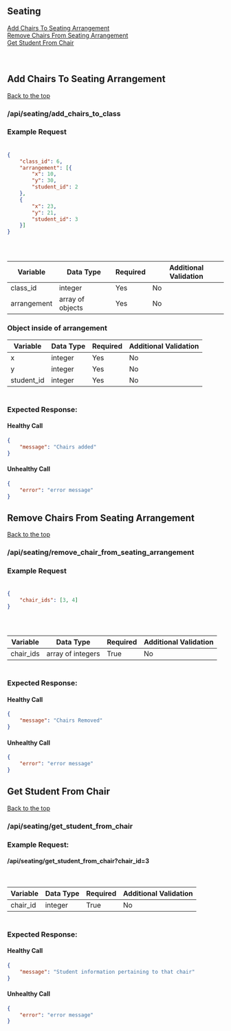 ## Seating

[Add Chairs To Seating Arrangement](#add-chairs-to-seating-arrangement)<br>
[Remove Chairs From Seating Arrangement](#remove-chairs-from-seating-arrangement)<br>
[Get Student From Chair](#get-student-from-chair)<br>
<br><br>

## Add Chairs To Seating Arrangement
[Back to the top](#seating)
### /api/seating/add_chairs_to_class
### Example Request<br><br>
```json
{
    "class_id": 6,
    "arrangement": [{
        "x": 10,
        "y": 30,
        "student_id": 2
    },
    {
        "x": 23,
        "y": 21,
        "student_id": 3
    }]
}
```
### <br>

| Variable    | Data Type        | Required | Additional Validation |
|-------------|------------------|----------|-----------------------|
| class_id    | integer          | Yes      | No                    |
| arrangement | array of objects | Yes      | No                    |

### Object inside of arrangement

| Variable   | Data Type | Required | Additional Validation |
|------------|-----------|----------|-----------------------|
| x          | integer   | Yes      | No                    |
| y          | integer   | Yes      | No                    |
| student_id | integer   | Yes      | No                    |


### <br>Expected Response:<br>
#### Healthy Call
```json 
{
    "message": "Chairs added"
}
```
#### Unhealthy Call
```json 
{
    "error": "error message"
}
```

## Remove Chairs From Seating Arrangement
[Back to the top](#seating)
### /api/seating/remove_chair_from_seating_arrangement
### Example Request<br><br>
```json
{
    "chair_ids": [3, 4]
}
```
### <br>

| Variable  | Data Type         | Required | Additional Validation                                              |
|-----------|-------------------|----------|--------------------------------------------------------------------|
| chair_ids | array of integers | True     | No                                                                 |

### <br>Expected Response:<br>
#### Healthy Call
```json 
{
    "message": "Chairs Removed"
}
```
#### Unhealthy Call
```json 
{
    "error": "error message"
}
```

## Get Student From Chair
[Back to the top](#seating)
### /api/seating/get_student_from_chair
### Example Request:<br>
#### /api/seating/get_student_from_chair?chair_id=3
<br>

| Variable | Data Type | Required | Additional Validation                                              |
|----------|-----------|----------|--------------------------------------------------------------------|
| chair_id | integer   | True     | No                                                                 |

### <br>Expected Response:<br>
#### Healthy Call
```json 
{
    "message": "Student information pertaining to that chair"
}
```
#### Unhealthy Call
```json 
{
    "error": "error message"
}
```

